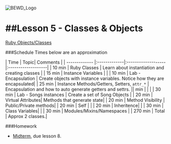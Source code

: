 ![BEWD_Logo](../assets/BEWD_Logo.png)

##Lesson 5 - Classes & Objects
========
[Ruby Objects/Classes](https://github.com/tdyer/ruby-objects)


###Schedule
Times below are an approximation

| Time        | Topic| Comments |
| ------------- |:-------------|:-------------------|:-------------------|
| 10 min | Ruby Classes | Learn about instantiation and creating classes | 
| 15 min | Instance Variables | |
| 10 min | Lab - Encapsulation | Create objects with instance variables. Notice how they are encapsulated|
| 25 min | Instance Methods/Getters, Setters, `attr_*` | Encapsulation and how to auto generate getters and settrs. || min | | |
| 30 min | Lab - Songs instances | Create a set of Song Objects |
| 20 min | Virtual Attributes|  Methods that generate state|
| 20 min | Method Visibility | Public/Private methods|
| 20 min | Self | |
| 20 min | Inheritence| |
| 30 min | Class Variables| |
| 30 min | Modules/Mixins/Namespaces |
| 270 min | Total  | Approx 2 classes.|

###Homework

-	[Midterm](homework/midterm.rb), due lesson 8.




